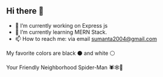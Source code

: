 ## Hi there 👋

<!--
**SumantaBhattacharya/SumantaBhattacharya** is a ✨ _special_ ✨ repository because its `README.md` (this file) appears on your GitHub profile.
-->
<!--
Here are some ideas to get you started:
-->
- 🔭 I’m currently working on Express js
- 🌱 I’m currently learning MERN Stack.
- 📫 How to reach me: via email sumanta2004@gmail.com

My favorite colors are black ⚫ and white ⚪

Your Friendly Neighborhood Spider-Man 🕷️🕸️🕺 


